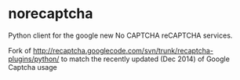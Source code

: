 norecaptcha
===========

Python client for the google new No CAPTCHA reCAPTCHA services.

Fork of http://recaptcha.googlecode.com/svn/trunk/recaptcha-plugins/python/
to match the recently updated (Dec 2014) of Google Captcha usage

